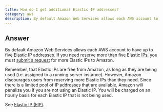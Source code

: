 ```yaml
---
title: How do I get additional Elastic IP addresses?
category: aws
description: By default Amazon Web Services allows each AWS account to have up to five Elastic IP addresses. If you need reserve more than five Elastic IPs, you must submit a request to Amazon for more Elastic IPs.
---
```


## Answer

By default Amazon Web Services allows each AWS account to have up to five Elastic IP addresses. If you need reserve more than five Elastic IPs, you must [submit a request](http://aws.amazon.com/contact-us/eip_limit_request/) for more Elastic IPs to Amazon.

Remember, that Elastic IPs are free from Amazon, as long as they are being used (i.e. assigned to a running server instance). However, Amazon discourages users from reserving more Elastic IPs than they need. Since there is a limited pool of IP addresses that are available, Amazon will penalize you if you are not using an Elastic IP. You will be charged on an hourly basis for each Elastic IP that is not being used.

See [Elastic IP (EIP)](http://support.rightscale.com/09-Clouds/AWS/02-Amazon_EC2/Elastic_IP_(EIP)).
